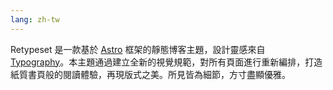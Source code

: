 ```yaml
---
lang: zh-tw
---
```


Retypeset 是一款基於 [Astro](https://astro.build/) 框架的靜態博客主題，設計靈感來自 [Typography](https://astro-theme-typography.vercel.app/)。本主題通過建立全新的視覺規範，對所有頁面進行重新編排，打造紙質書頁般的閱讀體驗，再現版式之美。所見皆為細節，方寸盡顯優雅。
